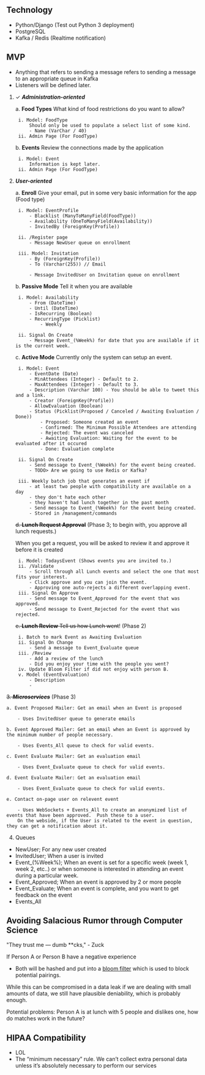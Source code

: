 Technology
----------
- Python/Django (Test out Python 3 deployment)
- PostgreSQL
- Kafka / Redis (Realtime notification)

MVP
---
- Anything that refers to sending a message refers to sending a message to an appropriate queue in Kafka
- Listeners will be defined later.

1. ✓ ***Administration-oriented***

    a. **Food Types** What kind of food restrictions do you want to allow? 

        i. Model: FoodType
            Should only be used to populate a select list of some kind.
            - Name (VarChar / 40)
        ii. Admin Page (For FoodType)

    b. **Events** Review the connections made by the application

        i. Model: Event
            Information is kept later.
        ii. Admin Page (For FoodType)

2. ***User-oriented***

    a. **Enroll**
     Give your email, put in some very basic information for the app (Food type)
        
        i. Model: EventProfile
            - Blacklist (ManyToManyField(FoodType))
            - Availability (OneToManyField(Availability))
            - InvitedBy (ForeignKey(Profile))

        ii. /Register page
            - Message NewUser queue on enrollment

        iii. Model: Invitation
            - By (ForeignKey(Profile))
            - To (Varchar(255)) // Email

            - Message InvitedUser on Invitation queue on enrollment

    b. **Passive Mode** 
    Tell it when you are available 
    
        i. Model: Availability
            - From (DateTime)
            - Until (DateTime)
            - IsRecurring (Boolean)
            - RecurringType (Picklist)
                - Weekly
            
        ii. Signal On Create
            - Message Event_(%Week%) for date that you are available if it is the current week.

    c. **Active Mode** 
        Currently only the system can setup an event.
        
        i. Model: Event
            - EventDate (Date)
            - MinAttendees (Integer) - Default to 2.
            - MaxAttendees (Integer) - Default to 3.  
            - Description (Varchar 100) - You should be able to tweet this and a link.
            - Creator (ForeignKey(Profile))
            - AllowEvaluation (Boolean)
            - Status (Picklist(Proposed / Canceled / Awaiting Evaluation / Done))
                - Proposed: Someone created an event
                - Confirmed: The Minimum Possible Attendees are attending
                - Rejected: The event was canceled
                - Awaiting Evaluation: Waiting for the event to be evaluated after it occured
                - Done: Evaluation complete

        ii. Signal On Create
            - Send message to Event_(%Week%) for the event being created.
            - TODO> Are we going to use Redis or Kafka? 
            
        iii. Weekly batch job that generates an event if 
            - at least two people with compatibility are available on a day
            - they don't hate each other
            - they haven't had lunch together in the past month
            - Send message to Event_(%Week%) for the event being created.
            - Stored in /management/commands
    ~~d. **Lunch Request Approval**~~ (Phase 3; to begin with, you approve all lunch requests.)

     When you get a request, you will be asked to review it and approve it before it is created

        i. Model: TodaysEvent (Shows events you are invited to.)
        ii. /Validate
            - Scroll through all Lunch events and select the one that most fits your interest.
            - Click approve and you can join the event.
            - Approving one auto-rejects a different overlapping event.
        iii. Signal On Approve
            - Send message to Event_Approved for the event that was approved.
            - Send message to Event_Rejected for the event that was rejected.

    ~~e. **Lunch Review** Tell us how Lunch went~~! (Phase 2)
        
        i. Batch to mark Event as Awaiting Evaluation
        ii. Signal On Change
            - Send a message to Event_Evaluate queue
        iii. /Review
            - Add a review of the lunch
            - Did you enjoy your time with the people you went?
        iv. Update Bloom Filter if did not enjoy with person B.
        v. Model (EventEvaluation)
            - Description
            - 
        
        
~~3. ***Microservices***~~ (Phase 3)

    a. Event Proposed Mailer: Get an email when an Event is proposed

        - Uses InvitedUser queue to generate emails

    b. Event Approved Mailer: Get an email when an Event is approved by the minimum number of people necessary.

        - Uses Events_All queue to check for valid events.

    c. Event Evaluate Mailer: Get an evaluation email

        - Uses Event_Evaluate queue to check for valid events.
    
    d. Event Evaluate Mailer: Get an evaluation email

        - Uses Event_Evaluate queue to check for valid events.
        
    e. Contact on-page user on relevent event
        
        - Uses WebSockets + Events_All to create an anonymized list of events that have been approved.  Push these to a user.
        On the webside, if the User is related to the event in question, they can get a notification about it.
    

4. Queues

- NewUser; For any new user created
- InvitedUser; When a user is invited
- Event_(%Week%); When an event is set for a specific week (week 1, week 2, etc..) or when someone is 
interested in attending an event during a particular week.
- Event_Approved; When an event is approved by 2 or more people
- Event_Evaluate; When an event is complete, and you want to get feedback on the event
- Events_All 

    
Avoiding Salacious Rumor through Computer Science
-------------------------------------------------

"They trust me — dumb **cks," - Zuck

If Person A or Person B have a negative experience
- Both will be hashed and put into a [bloom filter](https://en.wikipedia.org/wiki/Bloom_filter) which is used to block
potential pairings.
  
While this can be compromised in a data leak if we are dealing with small amounts of data, we still have plausible 
deniability, which is probably enough.

Potential problems:  Person A is at lunch with 5 people and dislikes one, how do matches work in the future? 


HIPAA Compatibility
-------------------
- LOL
- The “minimum necessary” rule.   We can’t collect extra personal data unless it’s absolutely necessary to perform our services
